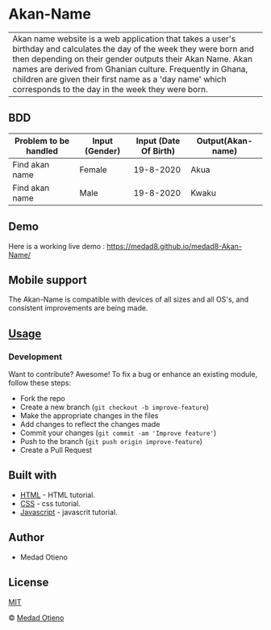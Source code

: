 # Akan-Name

<table>
<tr>
<td>
 Akan name website is a web application that takes a user's birthday and calculates the day of the week they were born and then depending on their gender outputs their Akan Name. 
Akan names are derived from Ghanian culture. Frequently in Ghana, children are given their first name as a 'day name' which corresponds to the day in the week they were born.
</td>
</tr>
</table>

## BDD
| Problem to be handled | Input (Gender) | Input (Date Of Birth) | Output(Akan-name) |
| -----------| -----------| ----------- | ----------- |
| Find akan name| Female | 19-8-2020 | Akua |
| Find akan name| Male | 19-8-2020 | Kwaku |

## Demo
Here is a working live demo : https://medad8.github.io/medad8-Akan-Name/

## Mobile support
The Akan-Name is compatible with devices of all sizes and all OS's, and consistent improvements are being made.

## [Usage](https://medad8.github.io/medad8-Akan-Name/)
### Development

Want to contribute? Awesome!
To fix a bug or enhance an existing module, follow these steps:
- Fork the repo
- Create a new branch (`git checkout -b improve-feature`)
- Make the appropriate changes in the files
- Add changes to reflect the changes made
- Commit your changes (`git commit -am 'Improve feature'`)
- Push to the branch (`git push origin improve-feature`)
- Create a Pull Request

## Built with

- [HTML](https://www.w3schools.com/html/) - HTML tutorial.
- [CSS](https://www.w3schools.com/css/) - css tutorial.
- [Javascript](https://www.w3schools.com/js/) - javascrit tutorial.

## Author
- Medad Otieno

## License 
[MIT](https://medad8.github.io/Akan-Name/blob/master/LICENSE.md)

 © [Medad Otieno ](https://github.com/medad8)